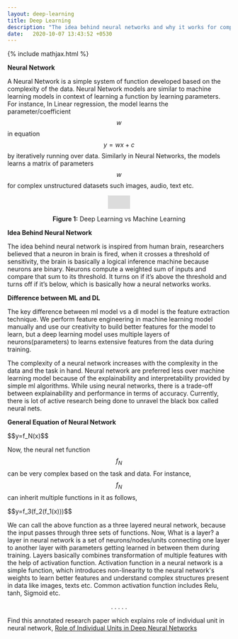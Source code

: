 ```yaml
---
layout: deep-learning
title: Deep Learning
description: "The idea behind neural networks and why it works for complex problems!"
date:   2020-10-07 13:43:52 +0530
---
```

{% include mathjax.html %}

**Neural Network**

A Neural Network is a simple system of function developed based on the complexity of the data.
Neural Network models are similar to machine learning models in context of learning a function by learning parameters.
For instance, In Linear regression, the model learns the parameter/coefficient $$w$$ in equation $$y=wx+c$$ by iteratively running over data.
Similarly in Neural Networks, the models learns a matrix of parameters $$w$$ for complex unstructured datasets such images,
audio, text etc.

<center>
<img src="{{site.url}}/assets/images/resnet/mlvsdl.png" style="zoom: 5%; background-color:#DCDCDC;"  width="1000" height="600" /><br>
<p><b>Figure 1:</b> Deep Learning vs Machine Learning</p> 
</center>

**Idea Behind Neural Network**

The idea behind neural network is inspired from human brain, researchers believed that a neuron in brain is fired,
when it crosses a threshold of sensitivity, the brain is basically a logical inference machine because neurons 
are binary. Neurons compute a weighted sum of inputs and compare that sum to its threshold. It turns on if 
it’s above the threshold and turns off if it’s below, which is basically how a neural networks works.

**Difference between ML and DL**

The key difference between ml model vs a dl model is the feature extraction technique. We perform feature
engineering in machine learning model manually and use our creativity to build better features for the model
to learn, but a deep learning model uses multiple layers of neurons(parameters) to learns extensive features from
the data during training.

The complexity of a neural network increases with the complexity in the data and the task in hand. Neural
network are preferred less over machine learning model because of the explainability and interpretability
provided by simple ml algorithms. While using neural networks, there is a trade-off between explainability 
and performance in terms of accuracy. Currently, there is lot of active research being done to unravel the
black box called neural nets.

**General Equation of Neural Network**

<p>$$y=f_N(x)$$</p>

Now, the neural net function $$f_N$$ can be very complex based on the task and data. For instance, $$f_N$$ can inherit 
multiple functions in it as follows,

<p>$$y=f_3(f_2(f_1(x)))$$</p>

We can call the above function as a three layered neural network, because the input passes through three sets of functions. Now, What is a layer? a layer in neural network is a set of neurons/nodes/units connecting one layer to another layer with parameters getting learned in between them during training.
Layers basically combines transformation of multiple features with the help of activation function. Activation function in a neural network
is a simple function, which introduces non-linearity to the neural network's weights to learn better features and understand complex 
structures present in data like images, texts etc. Common activation function includes Relu, tanh, Sigmoid etc.

<p align=center>. . . . .</p>

Find this annotated research paper which explains role of individual unit in neural network, [Role of Individual Units in Deep Neural Networks](https://github.com/Mayurji/Deep-Learning-Papers/tree/master/Investigate%20DNN)

